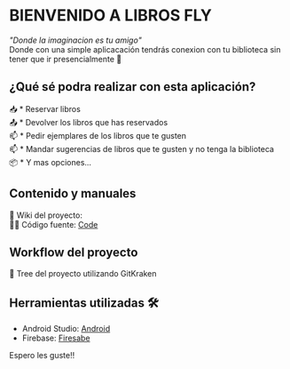# BIENVENIDO A LIBROS FLY

_"Donde la imaginacion es tu amigo"<br/>_
Donde con una simple aplicacación tendrás conexion con tu biblioteca sin tener que ir presencialmente 🚀

## ¿Qué sé podra realizar con esta aplicación?
📥 * Reservar libros <br/>
📤 * Devolver los libros que has reservados <br/>
📫 * Pedir ejemplares de los libros que te gusten <br/>
📫 * Mandar sugerencias de libros que te gusten y no tenga la biblioteca <br/>
📦 * Y mas opciones...


## Contenido y manuales
📖 Wiki del proyecto: <br/>
👨‍💻 Código fuente: [Code](https://github.com/AntonioEN/Libros_Fly/tree/master/app)<br/>


## Workflow del proyecto
🌳 Tree del proyecto utilizando GitKraken


## Herramientas utilizadas 🛠️
* Android Studio: [Android](https://developer.android.com/studio?gclid=Cj0KCQiA47GNBhDrARIsAKfZ2rBXorZsZkaM5eZNQjvWKFiWe1yPln_Oe_lllkJEw3RrQKcSNBhamD8aAsBrEALw_wcB&gclsrc=aw.ds)<br/>
* Firebase: [Firesabe](https://firebase.google.com/?hl=es)<br/>

Espero les guste!!
